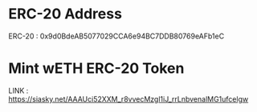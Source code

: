 
# ERC-20 Address

ERC-20 : 0x9d0BdeAB5077029CCA6e94BC7DDB80769eAFb1eC

# Mint wETH ERC-20 Token

LINK : https://siasky.net/AAAUci52XXM_r8vvecMzgl1iJ_rrLnbvenalMG1ufcelgw
